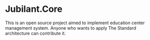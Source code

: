 # Jubilant.Core
This is an open source project aimed to implement education center management system. Anyone who wants to apply The Standard architecture can contribute it.
